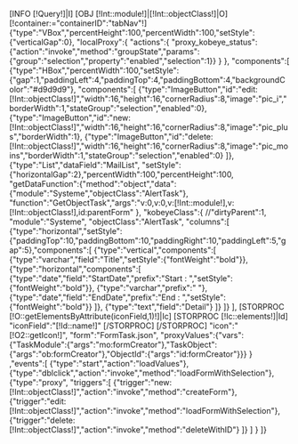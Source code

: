 [INFO [!Query!]|I]
[OBJ [!Int::module!]|[!Int::objectClass!]|O]
[!container:="containerID":"tabNav"!]
{"type":"VBox","percentHeight":100,"percentWidth":100,"setStyle":{"verticalGap":0},
"localProxy":{
	"actions":{
		"proxy_kobeye_status":{"action":"invoke","method":"groupState","params":{"group":"selection","property":"enabled","selection":1}}
	}
},
"components":[
{"type":"HBox","percentWidth":100,"setStyle":{"gap":1,"paddingLeft":4,"paddingTop":4,"paddingBottom":4,"backgroundColor":"#d9d9d9"},
"components":[
	{"type":"ImageButton","id":"edit:[!Int::objectClass!]","width":16,"height":16,"cornerRadius":8,"image":"pic_i","borderWidth":1,"stateGroup":"selection","enabled":0},
	{"type":"ImageButton","id":"new:[!Int::objectClass!]","width":16,"height":16,"cornerRadius":8,"image":"pic_plus","borderWidth":1},
	{"type":"ImageButton","id":"delete:[!Int::objectClass!]","width":16,"height":16,"cornerRadius":8,"image":"pic_moins","borderWidth":1,"stateGroup":"selection","enabled":0}
]},
{"type":"List","dataField":"MailList",
	"setStyle":{"horizontalGap":2},"percentWidth":100,"percentHeight":100,
	"getDataFunction":{"method":"object","data":{"module":"Systeme","objectClass":"AlertTask"},
		"function":"GetObjectTask","args":"v:0,v:0,v:[!Int::module!],v:[!Int::objectClass!],id:parentForm"
	},
	"kobeyeClass":{
		//"dirtyParent":1,
		"module":"Systeme",
		"objectClass":"AlertTask",
		"columns":[
			{"type":"horizontal","setStyle":{"paddingTop":10,"paddingBottom":10,"paddingRight":10,"paddingLeft":5,"gap":5},"components":[
				{"type":"vertical","components":[
					{"type":"varchar","field":"Title","setStyle":{"fontWeight":"bold"}},
					{"type":"horizontal","components":[
						{"type":"date","field":"StartDate","prefix":"Start : ","setStyle":{"fontWeight":"bold"}},
						{"type":"varchar","prefix":"       "},
						{"type":"date","field":"EndDate","prefix":"End : ","setStyle":{"fontWeight":"bold"}}
					]},
					{"type":"text","field":"Detail"}
				]}
			]}
		],
		[STORPROC [!O::getElementsByAttribute(iconField,1)!]|Ic]
			[STORPROC [!Ic::elements!]|Id]
				"iconField":"[!Id::name!]"
			[/STORPROC]
		[/STORPROC]
		"icon":"[!O2::getIcon!]",
		"form":"FormTask.json",
		"proxyValues":{"vars":{"TaskModule":{"args":"mo:formCreator"},"TaskObject":{"args":"ob:formCreator"},"ObjectId":{"args":"id:formCreator"}}}
	}
	,"events":[
		{"type":"start","action":"loadValues"},
		{"type":"dblclick","action":"invoke","method":"loadFormWithSelection"},
		{"type":"proxy", "triggers":[
			{"trigger":"new:[!Int::objectClass!]","action":"invoke","method":"createForm"},
			{"trigger":"edit:[!Int::objectClass!]","action":"invoke","method":"loadFormWithSelection"},
			{"trigger":"delete:[!Int::objectClass!]","action":"invoke","method":"deleteWithID"}
		]}
	]
}
]}
